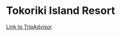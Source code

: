 # Tokoriki Island Resort

[Link to TripAdvisor](https://www.tripadvisor.com/Hotel_Review-g294331-d312122-Reviews-Tokoriki_Island_Resort-Tokoriki_Island_Mamanuca_Islands.html)